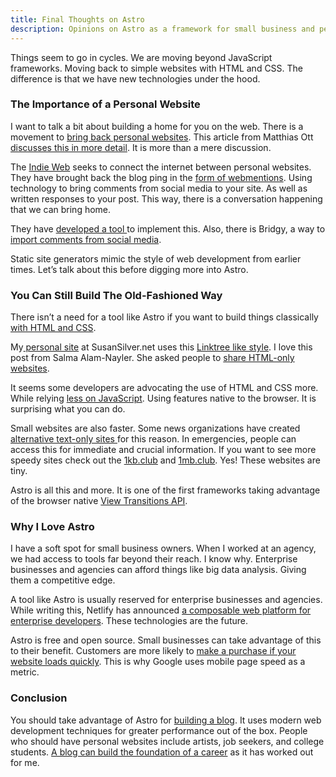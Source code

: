 ```yaml
---
title: Final Thoughts on Astro
description: Opinions on Astro as a framework for small business and personal use.
---
```


Things seem to go in cycles. We are moving beyond JavaScript frameworks. Moving back to simple websites with HTML and CSS. The difference is that we have new technologies under the hood.


### The Importance of a Personal Website

I want to talk a bit about building a home for you on the web. There is a movement to [bring back personal websites](https://personalsit.es/). This article from Matthias Ott [discusses this in more detail](https://matthiasott.com/notes/the-year-of-the-personal-website). It is more than a mere discussion.

The [Indie Web](https://indieweb.org/) seeks to connect the internet between personal websites. They have brought back the blog ping in the [form of webmentions](https://indieweb.org/Webmention). Using technology to bring comments from social media to your site. As well as written responses to your post. This way, there is a conversation happening that we can bring home.

They have [developed a tool ](https://webmention.io/)to implement this. Also, there is Bridgy, a way to [import comments from social media](https://brid.gy/https://brid.gy/).

Static site generators mimic the style of web development from earlier times. Let’s talk about this before digging more into Astro.


### You Can Still Build The Old-Fashioned Way

There isn’t a need for a tool like Astro if you want to build things classically [with HTML and CSS](https://html5up.net/). 

My[ personal site](https://susansilver.net) at SusanSilver.net uses this [Linktree like style](https://github.com/johnggli/linktree). I love this post from Salma Alam-Nayler. She asked people to [share HTML-only websites](https://whitep4nth3r.com/blog/html-is-all-you-need-to-make-a-website/). 

It seems some developers are advocating the use of HTML and CSS more. While relying [less on JavaScript](https://www.youtube.com/watch?v=wKU65gV6FSA). Using features native to the browser. It is surprising what you can do. 

Small websites are also faster. Some news organizations have created [alternative text-only sites ](https://text.npr.org/)for this reason. In emergencies, people can access this for immediate and crucial information. If you want to see more speedy sites check out the [1kb.club](https://1kb.club/) and [1mb.club](https://1mb.club/). Yes! These websites are tiny. 

Astro is all this and more. It is one of the first frameworks taking advantage of the browser native [View Transitions API](https://docs.astro.build/en/guides/view-transitions/). 


### Why I Love Astro

I have a soft spot for small business owners. When I worked at an agency, we had access to tools far beyond their reach.  I know why. Enterprise businesses and agencies can afford things like big data analysis. Giving them a competitive edge.

A tool like Astro is usually reserved for enterprise businesses and agencies. While writing this, Netlify has announced [a composable web platform for enterprise developers](https://thenewstack.io/netlify-launches-composable-web-platform-for-enterprise-devs/). These technologies are the future.

Astro is free and open source. Small businesses can take advantage of this to their benefit. Customers are more likely to [make a purchase if your website loads quickly](https://www.business.com/articles/website-page-speed-affects-behavior/). This is why Google uses mobile page speed as a metric. 


### Conclusion

You should take advantage of Astro for [building a blog](https://searchengineland.com/blogs-top-google-positions-study-433630?utm_source=tldrmarketing). It uses modern web development techniques for greater performance out of the box. People who should have personal websites include artists, job seekers, and college students. [A blog can build the foundation of a career](https://fancycomma.com/2022/03/05/why-you-should-start-a-science-blog-this-year/) as it has worked out for me.